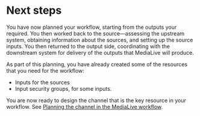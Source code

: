 # Next steps<a name="plan-workflow-next"></a>

You have now planned your workflow, starting from the outputs your required\. You then worked back to the source—assessing the upstream system, obtaining information about the sources, and setting up the source inputs\. You then returned to the output side, coordinating with the downstream system for delivery of the outputs that MediaLive will produce\.

As part of this planning, you have already created some of the resources that you need for the workflow:
+ Inputs for the sources
+ Input security groups, for some inputs\.

You are now ready to design the channel that is the key resource in your workflow\. See [Planning the channel in the MediaLive workflow](planning-the-channel-in-workflow.md)\.
